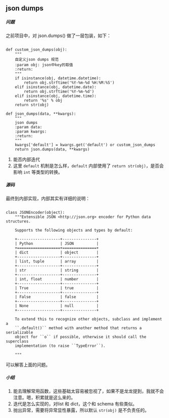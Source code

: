 ## json dumps

##### 问题

之前项目中，对 json.dumps() 做了一层包装，如下：

```

def custom_json_dumps(obj):
    """
    自定义json dumps 规范
    :param obj: json中key的取值
    :return:
    """
    if isinstance(obj, datetime.datetime):
        return obj.strftime('%Y-%m-%d %H:%M:%S')
    elif isinstance(obj, datetime.date):
        return obj.strftime('%Y-%m-%d')
    elif isinstance(obj, datetime.time):
        return '%s' % obj
    return str(obj)

def json_dumps(data, **kwargs):
    """
    json dumps
    :param data:
    :param kwargs:
    :return:
    """
    kwargs['default'] = kwargs.get('default') or custom_json_dumps
    return json.dumps(data, **kwargs)
```

1. 能否内部迭代
2. 这里 `default` 机制是怎么样，`default` 内部使用了 `return str(obj)`，是否会影响 `int` 等类型的转换。

##### 源码

最终到内部实现，内部其实有详细的说明：

```

class JSONEncoder(object):
    """Extensible JSON <http://json.org> encoder for Python data structures.

    Supports the following objects and types by default:

    +-------------------+---------------+
    | Python            | JSON          |
    +===================+===============+
    | dict              | object        |
    +-------------------+---------------+
    | list, tuple       | array         |
    +-------------------+---------------+
    | str               | string        |
    +-------------------+---------------+
    | int, float        | number        |
    +-------------------+---------------+
    | True              | true          |
    +-------------------+---------------+
    | False             | false         |
    +-------------------+---------------+
    | None              | null          |
    +-------------------+---------------+

    To extend this to recognize other objects, subclass and implement a
    ``.default()`` method with another method that returns a serializable
    object for ``o`` if possible, otherwise it should call the superclass
    implementation (to raise ``TypeError``).

    """
```

可以解答上面的问题。

##### 小结

1. 能去理解常用函数，这些基础太容易被忽视了，如果不是龙龙提到，我就不会注意。嗯，积累就是这么来的。
2. 迭代是怎么实现的，对list 和 dict，这个和 schema 有些类似。
3. 抛出异常，需要将异常显性暴露，所以默认 `str(obj)` 是不负责任的。
